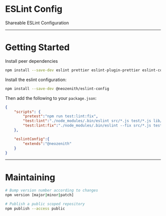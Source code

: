 # ESLint Config

Shareable ESLint Configuration

----
# Getting Started

Install peer dependencies

```bash
npm install --save-dev eslint prettier eslint-plugin-prettier eslint-config-prettier
```

Install the eslint configuration:

```bash
npm install --save-dev @neozenith/eslint-config
```

Then add the following to your `package.json`:


```json
{
	"scripts": {
		"pretest":"npm run test:lint:fix",
		"test:lint":"./node_modules/.bin/eslint src/*.js test/*.js lib/*.js",
		"test:lint:fix":"./node_modules/.bin/eslint --fix src/*.js test/*.js lib/*.js"
	},

	"eslintConfig":{
		"extends":"@neozenith"
	}
}
```



----
# Maintaining

```bash
# Bump version number according to changes
npm version [major|minor|patch]

# Publish a public scoped repository
npm publish --access public
```

